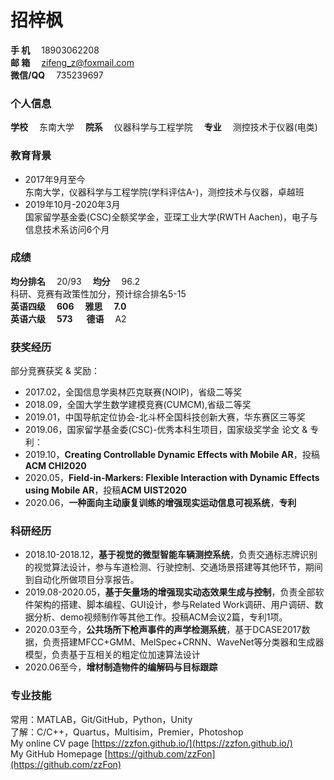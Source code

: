 # 招梓枫
**手   机**&emsp; 18903062208  
**邮   箱**&emsp; [zifeng_z@foxmail.com](zifeng_z@foxmail.com)  
**微信/QQ**&emsp; 735239697  

### 个人信息
**学校**&emsp; 东南大学&emsp; **院系**&emsp; 仪器科学与工程学院&emsp; **专业**&emsp; 测控技术于仪器(电类)  

### 教育背景
* 2017年9月至今  
东南大学，仪器科学与工程学院(学科评估A-)，测控技术与仪器，卓越班
* 2019年10月-2020年3月  
国家留学基金委(CSC)全额奖学金，亚琛工业大学(RWTH Aachen)，电子与信息技术系访问6个月  

### 成绩
**均分排名**&emsp; 20/93&emsp; **均分**&emsp; 96.2  
科研、竞赛有政策性加分，预计综合排名5-15  
**英语四级**&emsp; **606**&emsp; **雅思**&emsp; **7.0**  
**英语六级**&emsp; **573** &emsp; **德语**&emsp; A2  

### 获奖经历
部分竞赛获奖 & 奖励：  
* 2017.02，全国信息学奥林匹克联赛(NOIP)，省级二等奖
* 2018.09，全国大学生数学建模竞赛(CUMCM),省级二等奖
* 2019.01，中国导航定位协会-北斗杯全国科技创新大赛，华东赛区三等奖
* 2019.06，国家留学基金委(CSC)-优秀本科生项目，国家级奖学金
论文 & 专利：  
* 2019.10，**Creating Controllable Dynamic Effects with Mobile AR**，投稿**ACM CHI2020**
* 2020.05，**Field-in-Markers: Flexible Interaction with Dynamic Effects using Mobile AR**，投稿**ACM UIST2020**
* 2020.06，**一种面向主动康复训练的增强现实运动信息可视系统**，**专利**  

### 科研经历
* 2018.10-2018.12，**基于视觉的微型智能车辆测控系统**，负责交通标志牌识别的视觉算法设计，参与车道检测、行驶控制、交通场景搭建等其他环节，期间到自动化所做项目分享报告。
* 2019.08-2020.05，**基于矢量场的增强现实动态效果生成与控制**，负责全部软件架构的搭建、脚本编程、GUI设计，参与Related Work调研、用户调研、数据分析、demo视频制作等其他工作。投稿ACM会议2篇，专利1项。
* 2020.03至今，**公共场所下枪声事件的声学检测系统**，基于DCASE2017数据，负责搭建MFCC+GMM、MelSpec+CRNN、WaveNet等分类器和生成器模型，负责基于互相关的粗定位加速算法设计
* 2020.06至今，**增材制造物件的编解码与目标跟踪**

### 专业技能
常用：MATLAB，Git/GitHub，Python，Unity  
了解：C/C++，Quartus，Multisim，Premier，Photoshop  
My online CV page [https://zzfon.github.io/](https://zzfon.github.io/)  
My GitHub Homepage	[https://github.com/zzFon](https://github.com/zzFon)

